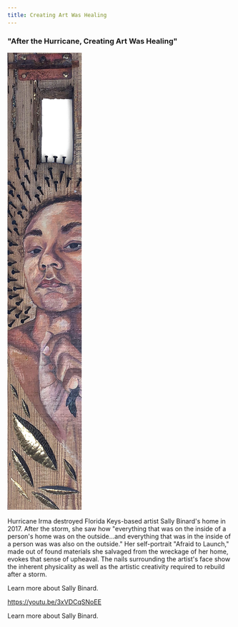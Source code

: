 ```yaml
---
title: Creating Art Was Healing
---
```


### "After the Hurricane, Creating Art Was Healing"

![Painting of a Black woman surrounded by nails on a piece of wooden debris.](assets/images/binard-s_2017_afraid-launch_edit.jpg)

Hurricane Irma destroyed Florida Keys-based artist Sally Binard's home in 2017. After the storm, she saw how "everything that was on the inside of a person's home was on the outside...and everything that was in the inside of a person was was also on the outside." Her self-portrait "Afraid to Launch," made out of found materials she salvaged from the wreckage of her home, evokes that sense of upheaval. The nails surrounding the artist's face show the inherent physicality as well as the artistic creativity required to rebuild after a storm.

Learn more about Sally Binard.

https://youtu.be/3xVDCqSNoEE


Learn more about Sally Binard.